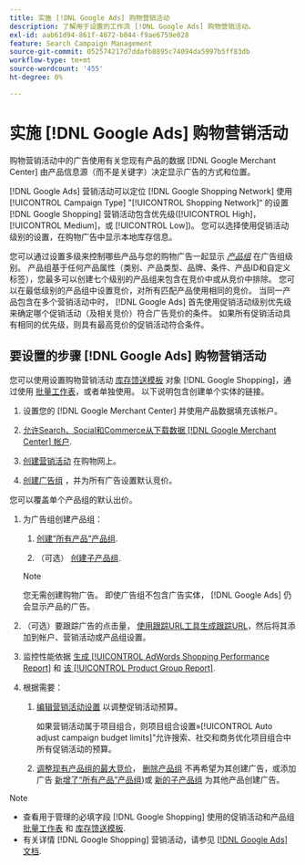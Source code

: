 ```yaml
---
title: 实施 [!DNL Google Ads] 购物营销活动
description: 了解用于设置的工作流 [!DNL Google Ads] 购物营销活动。
exl-id: aab61d94-861f-4072-b044-f9ae6759e028
feature: Search Campaign Management
source-git-commit: 052574217d7ddafb8895c74094da5997b5ff83db
workflow-type: tm+mt
source-wordcount: '455'
ht-degree: 0%

---
```


# 实施 [!DNL Google Ads] 购物营销活动

购物营销活动中的广告使用有关您现有产品的数据 [!DNL Google Merchant Center] 由产品信息源（而不是关键字）决定显示广告的方式和位置。

[!DNL Google Ads] 营销活动可以定位 [!DNL Google Shopping Network] 使用 [!UICONTROL Campaign Type] &quot;[!UICONTROL Shopping Network]“ 的设置 [!DNL Google Shopping] 营销活动包含优先级([!UICONTROL High]， [!UICONTROL Medium]，或 [!UICONTROL Low])。 您可以选择使用促销活动级别的设置，在购物广告中显示本地库存信息。

您可以通过设置多级来控制哪些产品与您的购物广告一起显示 *[产品组](/help/search-social-commerce/campaign-management/campaigns/product-group-about.md)* 在广告组级别。 产品组基于任何产品属性（类别、产品类型、品牌、条件、产品ID和自定义标签），您最多可以创建七个级别的产品组来包含在竞价中或从竞价中排除。 您可以在最低级别的产品组中设置竞价，对所有匹配产品使用相同的竞价。 当同一产品包含在多个营销活动中时， [!DNL Google Ads] 首先使用促销活动级别优先级来确定哪个促销活动（及相关竞价）符合广告竞价的条件。 如果所有促销活动具有相同的优先级，则具有最高竞价的促销活动符合条件。

## 要设置的步骤 [!DNL Google Ads] 购物营销活动

您可以使用设置购物营销活动 [库存馈送模板](/help/search-social-commerce/campaign-management/inventory-feeds/inventory-feeds-about.md) 对象 [!DNL Google Shopping]，通过使用 [批量工作表](/help/search-social-commerce/campaign-management/bulksheets/bulksheet-about.md)，或者单独使用。 以下说明包含创建单个实体的链接。

1. 设置您的 [!DNL Google Merchant Center] 并使用产品数据填充该帐户。

1. [允许Search、Social和Commerce从下载数据 [!DNL Google Merchant Center] 帐户](/help/search-social-commerce/campaign-management/accounts/merchant-account-manage.md).

1. [创建营销活动](/help/search-social-commerce/campaign-management/campaigns/campaign-manage.md) 在购物网上。

1. [创建广告组](/help/search-social-commerce/campaign-management/campaigns/ad-group-manage.md) ，并为所有广告设置默认竞价。

您可以覆盖单个产品组的默认出价。

1. 为广告组创建产品组：

   1. [创建“所有产品”产品组](/help/search-social-commerce/campaign-management/campaigns/product-group-manage.md).

   1. （可选） [创建子产品组](/help/search-social-commerce/campaign-management/campaigns/product-group-manage.md).

   >[!NOTE]
   >您无需创建购物广告。 即使广告组不包含广告实体， [!DNL Google Ads] 仍会显示产品的广告。

1. （可选）要跟踪广告的点击量， [使用跟踪URL工具生成跟踪URL](/help/search-social-commerce/tools/click-tracking-url-generate.md)，然后将其添加到帐户、营销活动或产品组设置。

1. 监控性能依据 [生成 [!UICONTROL AdWords Shopping Performance Report]](/help/search-social-commerce/reports/management/specialty/specialty-report-generate.md) 和 [该 [!UICONTROL Product Group Report]](/help/search-social-commerce/reports/management/basic-advanced/basic-advanced-report-generate.md).

1. 根据需要：

   1. [编辑营销活动设置](/help/search-social-commerce/campaign-management/campaigns/campaign-manage.md) 以调整促销活动预算。

      如果营销活动属于项目组合，则项目组合设置»[!UICONTROL Auto adjust campaign budget limits]”允许搜索、社交和商务优化项目组合中所有促销活动的预算。

   1. [调整现有产品组的最大竞价](/help/search-social-commerce/campaign-management/campaigns/product-group-manage.md)， [删除产品组](/help/search-social-commerce/campaign-management/campaigns/product-group-manage.md) 不再希望为其创建广告，或添加广告 [新增了“所有产品”产品组](/help/search-social-commerce/campaign-management/campaigns/product-group-manage.md))或 [新的子产品组](/help/search-social-commerce/campaign-management/campaigns/product-group-manage.md) 为其他产品创建广告。

>[!NOTE]
>
>* 查看用于管理的必填字段 [!DNL Google Shopping] 使用的促销活动和产品组 [批量工作表](/help/search-social-commerce/campaign-management/bulksheets/bulksheet-data-formats/bulksheet-data-google.md) 和 [库存馈送模板](/help/search-social-commerce/campaign-management/inventory-feeds/ad-templates/template-google-shopping.md).
>* 有关详情 [!DNL Google Shopping] 营销活动，请参见 [[!DNL Google Ads] 文档](https://support.google.com/google-ads/answer/2454022).
